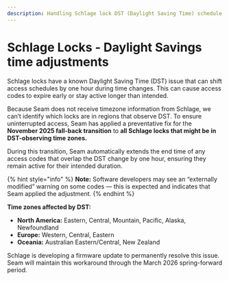 ```yaml
---
description: Handling Schlage lock DST (Daylight Saving Time) schedule adjustments
---
```


# Schlage Locks - Daylight Savings time adjustments

Schlage locks have a known Daylight Saving Time (DST) issue that can shift access schedules by one hour during time changes. This can cause access codes to expire early or stay active longer than intended.

Because Seam does not receive timezone information from Schlage, we can’t identify which locks are in regions that observe DST. To ensure uninterrupted access, Seam has applied a preventative fix for the **November 2025 fall-back transition** to **all Schlage locks that might be in DST-observing time zones.**

During this transition, Seam automatically extends the end time of any access codes that overlap the DST change by one hour, ensuring they remain active for their intended duration.

{% hint style="info" %}
**Note:** Software developers may see an “externally modified” warning on some codes — this is expected and indicates that Seam applied the adjustment.
{% endhint %}

**Time zones affected by DST:**

* **North America:** Eastern, Central, Mountain, Pacific, Alaska, Newfoundland
* **Europe:** Western, Central, Eastern
* **Oceania:** Australian Eastern/Central, New Zealand

Schlage is developing a firmware update to permanently resolve this issue. Seam will maintain this workaround through the March 2026 spring-forward period.
